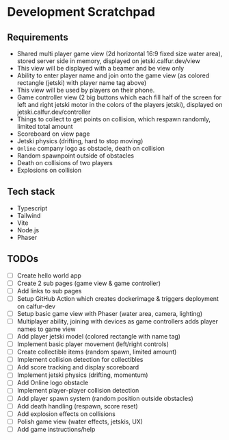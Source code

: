 # Development Scratchpad

## Requirements
- Shared multi player game view (2d horizontal 16:9 fixed size water area), stored server side in memory, displayed on jetski.calfur.dev/view
- This view will be displayed with a beamer and be view only
- Ability to enter player name and join onto the game view (as colored rectangle (jetski) with player name tag above)
- This view will be used by players on their phone.
- Game controller view (2 big buttons which each fill half of the screen for left and right jetski motor in the colors of the players jetski), displayed on jetski.calfur.dev/controller
- Things to collect to get points on collision, which respawn randomly, limited total amount
- Scoreboard on view page
- Jetski physics (drifting, hard to stop moving)
- `Online` company logo as obstacle, death on collision
- Random spawnpoint outside of obstacles
- Death on collisions of two players
- Explosions on collision

## Tech stack
- Typescript
- Tailwind
- Vite
- Node.js
- Phaser

## TODOs
- [ ] Create hello world app
- [ ] Create 2 sub pages (game view & game controller)
- [ ] Add links to sub pages
- [ ] Setup GitHub Action which creates dockerimage & triggers deployment on calfur-dev
- [ ] Setup basic game view with Phaser (water area, camera, lighting)
- [ ] Multiplayer ability, joining with devices as game controllers adds player names to game view
- [ ] Add player jetski model (colored rectangle with name tag)
- [ ] Implement basic player movement (left/right controls)
- [ ] Create collectible items (random spawn, limited amount)
- [ ] Implement collision detection for collectibles
- [ ] Add score tracking and display scoreboard
- [ ] Implement jetski physics (drifting, momentum)
- [ ] Add Online logo obstacle
- [ ] Implement player-player collision detection
- [ ] Add player spawn system (random position outside obstacles)
- [ ] Add death handling (respawn, score reset)
- [ ] Add explosion effects on collisions
- [ ] Polish game view (water effects, jetskis, UX)
- [ ] Add game instructions/help
